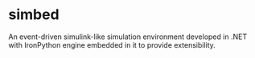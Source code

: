 # simbed
An event-driven simulink-like simulation environment developed in .NET with IronPython engine embedded in it to provide extensibility.
